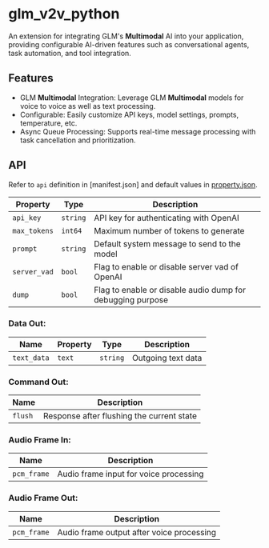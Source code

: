 # glm_v2v_python

An extension for integrating GLM's **Multimodal** AI into your application, providing configurable AI-driven features such as conversational agents, task automation, and tool integration.

## Features

<!-- main features introduction -->

- GLM **Multimodal** Integration: Leverage GLM **Multimodal** models for voice to voice as well as text processing.
- Configurable: Easily customize API keys, model settings, prompts, temperature, etc.
- Async Queue Processing: Supports real-time message processing with task cancellation and prioritization.
<!-- - Tool Support: Integrate external tools like image recognition via OpenAI's API. -->

## API

Refer to `api` definition in [manifest.json] and default values in [property.json](property.json).

<!-- Additional API.md can be referred to if extra introduction needed -->

| **Property**               | **Type**   | **Description**                           |
|----------------------------|------------|-------------------------------------------|
| `api_key`                   | `string`   | API key for authenticating with OpenAI    |
| `max_tokens`                | `int64`    | Maximum number of tokens to generate      |
| `prompt`                    | `string`   | Default system message to send to the model       |
| `server_vad`                | `bool`     | Flag to enable or disable server vad of OpenAI |
| `dump`                      | `bool`     | Flag to enable or disable audio dump for debugging purpose  |

### Data Out:
| **Name**       | **Property** | **Type**   | **Description**               |
|----------------|--------------|------------|-------------------------------|
| `text_data`    | `text`       | `string`   | Outgoing text data             |

### Command Out:
| **Name**       | **Description**                             |
|----------------|---------------------------------------------|
| `flush`        | Response after flushing the current state    |

### Audio Frame In:
| **Name**         | **Description**                           |
|------------------|-------------------------------------------|
| `pcm_frame`      | Audio frame input for voice processing    |

### Audio Frame Out:
| **Name**         | **Description**                           |
|------------------|-------------------------------------------|
| `pcm_frame`    | Audio frame output after voice processing    |

